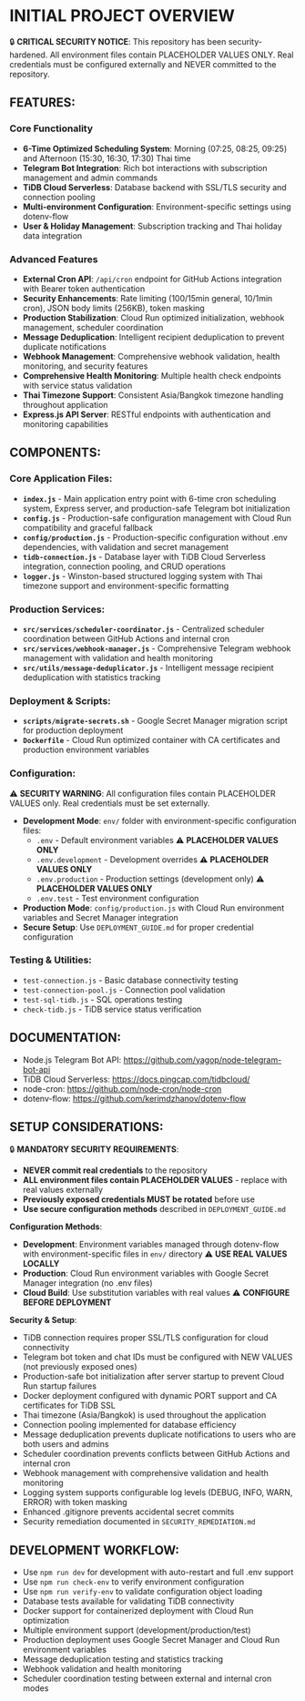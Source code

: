 # INITIAL PROJECT OVERVIEW

🔒 **CRITICAL SECURITY NOTICE**: This repository has been security-hardened. All environment files contain PLACEHOLDER VALUES ONLY. Real credentials must be configured externally and NEVER committed to the repository.

## FEATURES:

### Core Functionality
- **6-Time Optimized Scheduling System**: Morning (07:25, 08:25, 09:25) and Afternoon (15:30, 16:30, 17:30) Thai time
- **Telegram Bot Integration**: Rich bot interactions with subscription management and admin commands  
- **TiDB Cloud Serverless**: Database backend with SSL/TLS security and connection pooling
- **Multi-environment Configuration**: Environment-specific settings using dotenv-flow
- **User & Holiday Management**: Subscription tracking and Thai holiday data integration

### Advanced Features
- **External Cron API**: `/api/cron` endpoint for GitHub Actions integration with Bearer token authentication
- **Security Enhancements**: Rate limiting (100/15min general, 10/1min cron), JSON body limits (256KB), token masking
- **Production Stabilization**: Cloud Run optimized initialization, webhook management, scheduler coordination
- **Message Deduplication**: Intelligent recipient deduplication to prevent duplicate notifications
- **Webhook Management**: Comprehensive webhook validation, health monitoring, and security features
- **Comprehensive Health Monitoring**: Multiple health check endpoints with service status validation
- **Thai Timezone Support**: Consistent Asia/Bangkok timezone handling throughout application
- **Express.js API Server**: RESTful endpoints with authentication and monitoring capabilities

## COMPONENTS:

### Core Application Files:
- **`index.js`** - Main application entry point with 6-time cron scheduling system, Express server, and production-safe Telegram bot initialization
- **`config.js`** - Production-safe configuration management with Cloud Run compatibility and graceful fallback
- **`config/production.js`** - Production-specific configuration without .env dependencies, with validation and secret management
- **`tidb-connection.js`** - Database layer with TiDB Cloud Serverless integration, connection pooling, and CRUD operations
- **`logger.js`** - Winston-based structured logging system with Thai timezone support and environment-specific formatting

### Production Services:
- **`src/services/scheduler-coordinator.js`** - Centralized scheduler coordination between GitHub Actions and internal cron
- **`src/services/webhook-manager.js`** - Comprehensive Telegram webhook management with validation and health monitoring
- **`src/utils/message-deduplicator.js`** - Intelligent message recipient deduplication with statistics tracking

### Deployment & Scripts:
- **`scripts/migrate-secrets.sh`** - Google Secret Manager migration script for production deployment
- **`Dockerfile`** - Cloud Run optimized container with CA certificates and production environment variables

### Configuration:
⚠️ **SECURITY WARNING**: All configuration files contain PLACEHOLDER VALUES only. Real credentials must be set externally.

- **Development Mode**: `env/` folder with environment-specific configuration files:
  - `.env` - Default environment variables ⚠️ **PLACEHOLDER VALUES ONLY**
  - `.env.development` - Development overrides ⚠️ **PLACEHOLDER VALUES ONLY**
  - `.env.production` - Production settings (development only) ⚠️ **PLACEHOLDER VALUES ONLY**
  - `.env.test` - Test environment configuration
- **Production Mode**: `config/production.js` with Cloud Run environment variables and Secret Manager integration
- **Secure Setup**: Use `DEPLOYMENT_GUIDE.md` for proper credential configuration

### Testing & Utilities:
- `test-connection.js` - Basic database connectivity testing
- `test-connection-pool.js` - Connection pool validation
- `test-sql-tidb.js` - SQL operations testing
- `check-tidb.js` - TiDB service status verification

## DOCUMENTATION:

- Node.js Telegram Bot API: https://github.com/yagop/node-telegram-bot-api
- TiDB Cloud Serverless: https://docs.pingcap.com/tidbcloud/
- node-cron: https://github.com/node-cron/node-cron
- dotenv-flow: https://github.com/kerimdzhanov/dotenv-flow

## SETUP CONSIDERATIONS:

🔒 **MANDATORY SECURITY REQUIREMENTS**:
- **NEVER commit real credentials** to the repository
- **ALL environment files contain PLACEHOLDER VALUES** - replace with real values externally
- **Previously exposed credentials MUST be rotated** before use
- **Use secure configuration methods** described in `DEPLOYMENT_GUIDE.md`

**Configuration Methods**:
- **Development**: Environment variables managed through dotenv-flow with environment-specific files in `env/` directory ⚠️ **USE REAL VALUES LOCALLY**
- **Production**: Cloud Run environment variables with Google Secret Manager integration (no .env files)
- **Cloud Build**: Use substitution variables with real values ⚠️ **CONFIGURE BEFORE DEPLOYMENT**

**Security & Setup**:
- TiDB connection requires proper SSL/TLS configuration for cloud connectivity
- Telegram bot token and chat IDs must be configured with NEW VALUES (not previously exposed ones)
- Production-safe bot initialization after server startup to prevent Cloud Run startup failures
- Docker deployment configured with dynamic PORT support and CA certificates for TiDB SSL
- Thai timezone (Asia/Bangkok) is used throughout the application
- Connection pooling implemented for database efficiency
- Message deduplication prevents duplicate notifications to users who are both users and admins
- Scheduler coordination prevents conflicts between GitHub Actions and internal cron
- Webhook management with comprehensive validation and health monitoring
- Logging system supports configurable log levels (DEBUG, INFO, WARN, ERROR) with token masking
- Enhanced .gitignore prevents accidental secret commits
- Security remediation documented in `SECURITY_REMEDIATION.md`

## DEVELOPMENT WORKFLOW:

- Use `npm run dev` for development with auto-restart and full .env support
- Use `npm run check-env` to verify environment configuration
- Use `npm run verify-env` to validate configuration object loading
- Database tests available for validating TiDB connectivity
- Docker support for containerized deployment with Cloud Run optimization
- Multiple environment support (development/production/test)
- Production deployment uses Google Secret Manager and Cloud Run environment variables
- Message deduplication testing and statistics tracking
- Webhook validation and health monitoring
- Scheduler coordination testing between external and internal cron modes